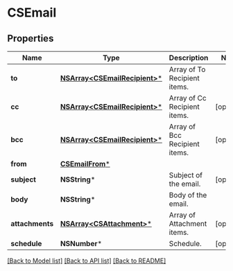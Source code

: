 # CSEmail

## Properties
Name | Type | Description | Notes
------------ | ------------- | ------------- | -------------
**to** | [**NSArray&lt;CSEmailRecipient&gt;***](CSEmailRecipient.md) | Array of To Recipient items. | 
**cc** | [**NSArray&lt;CSEmailRecipient&gt;***](CSEmailRecipient.md) | Array of Cc Recipient items. | [optional] 
**bcc** | [**NSArray&lt;CSEmailRecipient&gt;***](CSEmailRecipient.md) | Array of Bcc Recipient items. | [optional] 
**from** | [**CSEmailFrom***](CSEmailFrom.md) |  | 
**subject** | **NSString*** | Subject of the email. | [optional] 
**body** | **NSString*** | Body of the email. | 
**attachments** | [**NSArray&lt;CSAttachment&gt;***](CSAttachment.md) | Array of Attachment items. | [optional] 
**schedule** | **NSNumber*** | Schedule. | [optional] 

[[Back to Model list]](../README.md#documentation-for-models) [[Back to API list]](../README.md#documentation-for-api-endpoints) [[Back to README]](../README.md)


